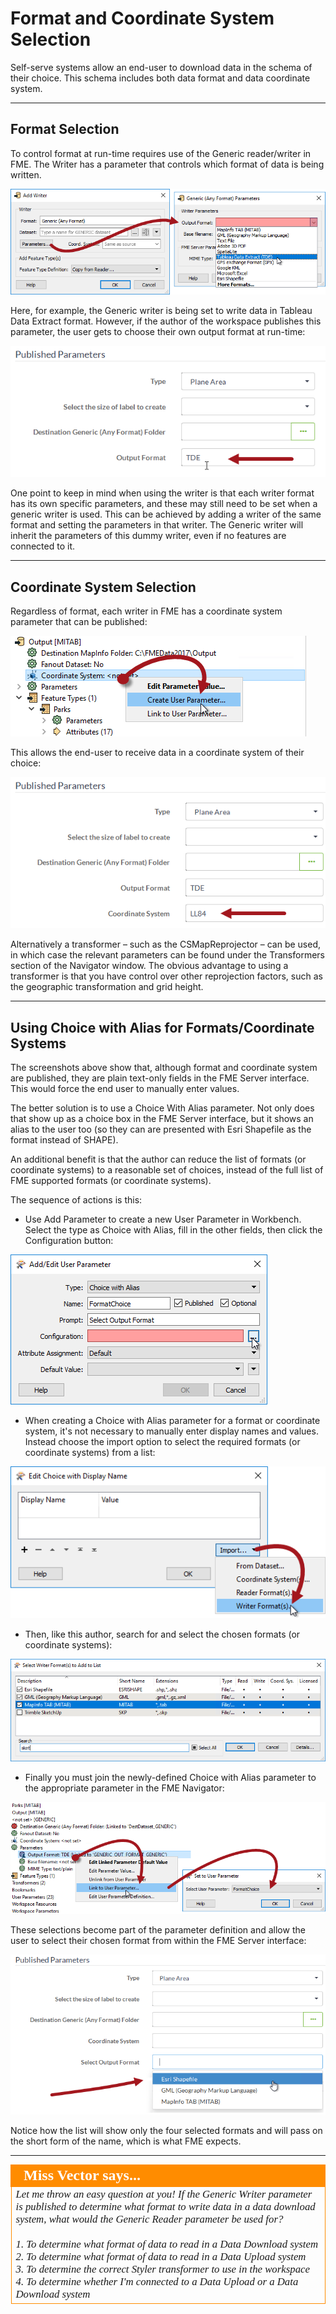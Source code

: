 # Format and Coordinate System Selection #

Self-serve systems allow an end-user to download data in the schema of their choice. This schema includes both data format and data coordinate system.

---

## Format Selection ##

To control format at run-time requires use of the Generic reader/writer in FME. The Writer has a parameter that controls which format of data is being written. 

![](./Images/Img2.013.GenericWriterFormatParameter.png)

Here, for example, the Generic writer is being set to write data in Tableau Data Extract format. However, if the author of the workspace publishes this parameter, the user gets to choose their own output format at run-time:

![](./Images/Img2.014.GenericWriterParameterPrompt.png)

One point to keep in mind when using the writer is that each writer format has its own specific parameters, and these may still need to be set when a generic writer is used. This can be achieved by adding a writer of the same format and setting the parameters in that writer. The Generic writer will inherit the parameters of this dummy writer, even if no features are connected to it.

---

## Coordinate System Selection ##

Regardless of format, each writer in FME has a coordinate system parameter that can be published:

![](./Images/Img2.015.WriterCoordSysParameter.png)

This allows the end-user to receive data in a coordinate system of their choice:

![](./Images/Img2.016.WriterCoordSysParameterPrompt.png)

Alternatively a transformer – such as the CSMapReprojector – can be used, in which case the relevant parameters can be found under the Transformers section of the Navigator window. The obvious advantage to using a transformer is that you have control over other reprojection factors, such as the geographic transformation and grid height.

---

## Using Choice with Alias for Formats/Coordinate Systems ##

The screenshots above show that, although format and coordinate system are published, they are plain text-only fields in the FME Server interface. This would force the end user to manually enter values.

The better solution is to use a Choice With Alias parameter. Not only does that show up as a choice box in the FME Server interface, but it shows an alias to the user too (so they can are presented with Esri Shapefile as the format instead of SHAPE).

An additional benefit is that the author can reduce the list of formats (or coordinate systems) to a reasonable set of choices, instead of the full list of FME supported formats (or coordinate systems).

The sequence of actions is this:

- Use Add Parameter to create a new User Parameter in Workbench. Select the type as Choice with Alias, fill in the other fields, then click the Configuration button:

![](./Images/Img2.017.ChoiceWithAliasCreation.png)

- When creating a Choice with Alias parameter for a format or coordinate system, it's not necessary to manually enter display names and values. Instead choose the import option to select the required formats (or coordinate systems) from a list:

![](./Images/Img2.018.ChoiceWithAliasImportFormat.png)

- Then, like this author, search for and select the chosen formats (or coordinate systems):

![](./Images/Img2.019.ChoiceWithAliasFormatPick.png)

- Finally you must join the newly-defined Choice with Alias parameter to the appropriate parameter in the FME Navigator:

![](./Images/Img2.020.PublishedParameterLink.png)

These selections become part of the parameter definition and allow the user to select their chosen format from within the FME Server interface:

![](./Images/Img2.021.ChoiceWithAliasCoordSysSelected.png)

Notice how the list will show only the four selected formats and will pass on the short form of the name, which is what FME expects. 

---

<!--Person X Says Section-->

<table style="border-spacing: 0px">
<tr>
<td style="vertical-align:middle;background-color:darkorange;border: 2px solid darkorange">
<i class="fa fa-quote-left fa-lg fa-pull-left fa-fw" style="color:white;padding-right: 12px;vertical-align:text-top"></i>
<span style="color:white;font-size:x-large;font-weight: bold;font-family:serif">Miss Vector says...</span>
</td>
</tr>

<tr>
<td style="border: 1px solid darkorange">
<span style="font-family:serif; font-style:italic; font-size:larger">
Let me throw an easy question at you! If the Generic Writer parameter is published to determine what format to write data in a data download system, what would the Generic Reader parameter be used for?
<br><br>1. To determine what format of data to read in a Data Download system
<br>2. To determine what format of data to read in a Data Upload system
<br>3. To determine the correct Styler transformer to use in the workspace
<br>4. To determine whether I'm connected to a Data Upload or a Data Download system 
</span>
</td>
</tr>
</table>
